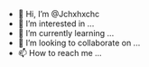 - 👋 Hi, I’m @Jchxhxchc
- 👀 I’m interested in ...
- 🌱 I’m currently learning ...
- 💞️ I’m looking to collaborate on ...
- 📫 How to reach me ...

<!---
Jchxhxchc/Jchxhxchc is a ✨ special ✨ repository because its `README.md` (this file) appears on your GitHub profile.
You can click the Preview link to take a look at your changes.
--->
